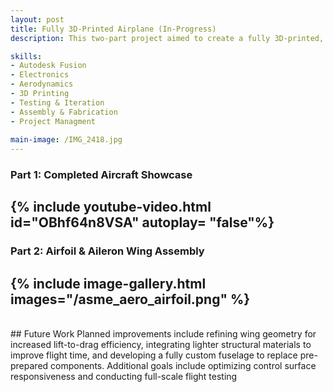 ```yaml
---
layout: post
title: Fully 3D-Printed Airplane (In-Progress)
description: This two-part project aimed to create a fully 3D-printed, functional airplane. In the first phase, I printed and assembled pre-prepared airframe files, modifying electronics and structural components to accommodate resource constraints (see video below). In the second phase, I collaborated with ASME Aero to design fully custom wings with integrated ailerons in Fusion 360, ensuring proper fit and aerodynamic performance in coordination with teammate-designed tail and fuselage components. 

skills: 
- Autodesk Fusion
- Electronics
- Aerodynamics
- 3D Printing
- Testing & Iteration
- Assembly & Fabrication
- Project Managment 
  
main-image: /IMG_2418.jpg
---
```

### Part 1: Completed Aircraft Showcase
{% include youtube-video.html id="OBhf64n8VSA" autoplay= "false"%}
---
### Part 2: Airfoil & Aileron Wing Assembly 
{% include image-gallery.html images="/asme_aero_airfoil.png" %} 
---
<br>
## Future Work
Planned improvements include refining wing geometry for increased lift-to-drag efficiency, integrating lighter structural materials to improve flight time, and developing a fully custom fuselage to replace pre-prepared components. Additional goals include optimizing control surface responsiveness and conducting full-scale flight testing
